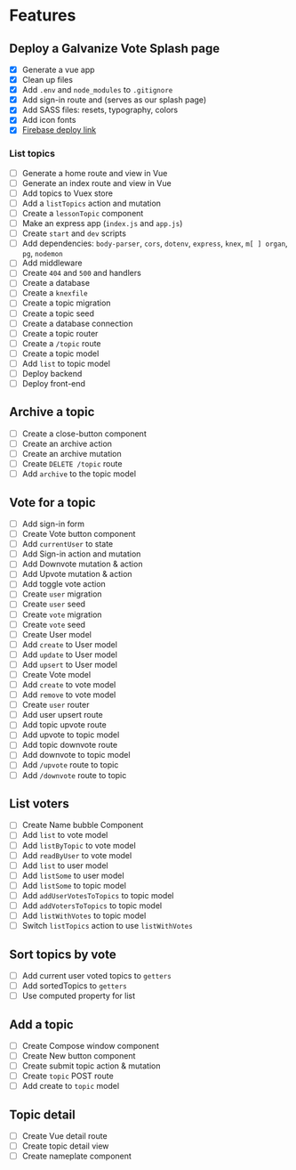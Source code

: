 # Features

## Deploy a Galvanize Vote Splash page

* [x] Generate a vue app
* [x] Clean up files
* [x] Add `.env` and `node_modules` to `.gitignore`
* [x] Add sign-in route and (serves as our splash page)
* [x] Add SASS files: resets, typography, colors
* [x] Add icon fonts
* [x] [Firebase deploy link](https://votes-frontend-app.firebaseapp.com/#/)

### List topics

* [ ] Generate a home route and view in Vue
* [ ] Generate an index route and view in Vue
* [ ] Add topics to Vuex store
* [ ] Add a `listTopics` action and mutation
* [ ] Create a `lessonTopic` component
* [ ] Make an express app (`index.js` and `app.js`)
* [ ] Create `start` and `dev` scripts
* [ ] Add dependencies: `body-parser`, `cors`, `dotenv`, `express`, `knex`, `m[ ] organ`, `pg`, `nodemon`
* [ ] Add middleware
* [ ] Create `404` and `500` and handlers
* [ ] Create a database
* [ ] Create a `knexfile`
* [ ] Create a topic migration
* [ ] Create a topic seed
* [ ] Create a database connection
* [ ] Create a topic router
* [ ] Create a `/topic` route
* [ ] Create a topic model
* [ ] Add `list` to topic model
* [ ] Deploy backend
* [ ] Deploy front-end

## Archive a topic

* [ ] Create a close-button component
* [ ] Create an archive action
* [ ] Create an archive mutation
* [ ] Create `DELETE /topic` route
* [ ] Add `archive` to the topic model

## Vote for a topic

* [ ] Add sign-in form
* [ ] Create Vote button component
* [ ] Add `currentUser` to state
* [ ] Add Sign-in action and mutation
* [ ] Add Downvote mutation & action
* [ ] Add Upvote mutation & action
* [ ] Add toggle vote action
* [ ] Create `user` migration
* [ ] Create `user` seed
* [ ] Create `vote` migration
* [ ] Create `vote` seed
* [ ] Create User model
* [ ] Add `create` to User model
* [ ] Add `update` to User model
* [ ] Add `upsert` to User model
* [ ] Create Vote model
* [ ] Add `create` to vote model
* [ ] Add `remove` to vote model
* [ ] Create `user` router
* [ ] Add user upsert route
* [ ] Add topic upvote route
* [ ] Add upvote to topic model
* [ ] Add topic downvote route
* [ ] Add downvote to topic model
* [ ] Add `/upvote` route to topic
* [ ] Add `/downvote` route to topic

## List voters

* [ ] Create Name bubble Component
* [ ] Add `list` to vote model
* [ ] Add `listByTopic` to vote model
* [ ] Add `readByUser` to vote model
* [ ] Add `list` to user model
* [ ] Add `listSome` to user model
* [ ] Add `listSome` to topic model
* [ ] Add `addUserVotesToTopics` to topic model
* [ ] Add `addVotersToTopics` to topic model
* [ ] Add `listWithVotes` to topic model
* [ ] Switch `listTopics` action to use `listWithVotes`

## Sort topics by vote

* [ ] Add current user voted topics to `getters`
* [ ] Add sortedTopics to `getters`
* [ ] Use computed property for list

## Add a topic

* [ ] Create Compose window component
* [ ] Create New button component
* [ ] Create submit topic action & mutation
* [ ] Create `topic` POST route
* [ ] Add create to `topic` model

## Topic detail

* [ ] Create Vue detail route
* [ ] Create topic detail view
* [ ] Create nameplate component

